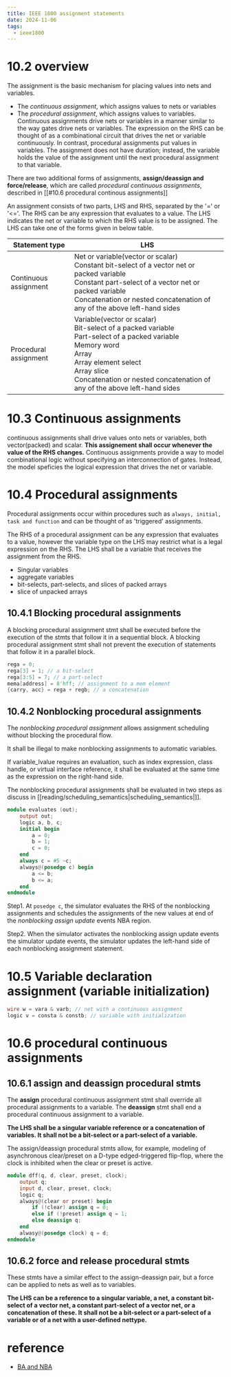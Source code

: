 ```yaml
---
title: IEEE 1800 assignment statements
date: 2024-11-06
tags:
  - ieee1800
---
```

# 10.2 overview
The assignment is the basic mechanism for placing values into nets and variables.
- The *continuous assignment*, which assigns values to nets or variables
- The *procedural assignment*, which assigns values to variables.
Continuous assignments drive nets or variables in a manner similar to the way gates drive nets or variables. The expression on the RHS can be thought of as a combinational circuit that drives the net or variable continuously. In contrast, procedural assignments put values in variables. The assignment does not have duration; instead, the variable holds the value of the assignment until the next procedural assignment to that variable.

There are two additional forms of assignments, **assign/deassign and force/release**, which are called *procedural continuous assignments*, described in [[#10.6 procedural continous assignments]]

An assignment consists of two parts, LHS and RHS, separated by the '=' or '<='. The RHS can be any expression that evaluates to a value. The LHS indicates the net or variable to which the RHS value is to be assigned. The LHS can take one of the forms given in below table.

| Statement type        | LHS                                                                                                                                                                                                                                           |
| --------------------- | --------------------------------------------------------------------------------------------------------------------------------------------------------------------------------------------------------------------------------------------- |
| Continuous assignment | Net or variable(vector or scalar)<br>Constant bit-select of a vector net or packed variable<br>Constant part-select of a vector net or packed variable<br>Concatenation or nested concatenation of any of the above left-hand sides           |
| Procedural assignment | Variable(vector or scalar)<br>Bit-select of a packed variable<br>Part-select of a packed variable<br>Memory word<br>Array<br>Array element select<br>Array slice<br>Concatenation or nested concatenation of any of the above left-hand sides |
# 10.3 Continuous assignments
continuous assignments shall drive values onto nets or variables, both vector(packed) and scalar. **This assignement shall occur whenever the value of the RHS changes.** Continuous assignments provide a way to model combinational logic without specifying an interconnection of gates. Instead, the model speficies the logical expression that drives the net or variable.
# 10.4 Procedural assignments
Procedural assignments occur within procedures such as `always, initial, task and function` and can be thought of as 'triggered' assignments.

The RHS of a procedural assignment can be any expression that evaluates to a value, however the variable type on the LHS may restrict what is a legal expression on the RHS. The LHS shall be a variable that receives the assignment from the RHS.
- Singular variables 
- aggregate variables 
- bit-selects, part-selects, and slices of packed arrays
- slice of unpacked arrays

## 10.4.1 Blocking procedural assignments
A blocking procedural assignment stmt shall be executed before the execution of the stmts that follow it in a sequential block. A blocking procedural assignment stmt shall not prevent the execution of statements that follow it in a parallel block.

```verilog
rega = 0;
rega[3] = 1; // a bit-select
rega[3:5] = 7; // a part-select
mema[address] = 8'hff; // assignment to a mem element
{carry, acc} = rega + regb; // a concatenation
```

## 10.4.2 Nonblocking procedural assignments
The *nonblocking procedural assignment* allows assignment scheduling without blocking the procedural flow.

It shall be illegal to make nonblocking assignments to automatic variables.

If variable_lvalue requires an evaluation, such as index expression, class handle, or virtual interface reference, it shall be evaluated at the same time as the expression on the right-hand side.

The nonblocking procedural assignments shall be evaluated in two steps as discuss in [[reading/scheduling_semantics|scheduling_semantics|]].

```verilog
module evaluates (out);
	output out;
	logic a, b, c;
	initial begin
		a = 0;
		b = 1;
		c = 0;
	end
	always c = #5 ~c;
	always@(posedge c) begin
		a <= b;
		b <= a;
	end
endmodule
```
Step1. At `posedge c`, the simulator evaluates the RHS of the nonblocking assignments and schedules the assignments of the new values at end of the *nonblocking assign update* events NBA region.

Step2. When the simulator activates the nonblocking assign update events the simulator update events, the simulator updates the left-hand side of each nonblocking assignment statement.

# 10.5 Variable declaration assignment (variable initialization)
```verilog
wire w = vara & varb; // net with a continuous assignment
logic v = consta & constb; // variable with initialization
```
# 10.6 procedural continuous assignments
## 10.6.1 assign and deassign procedural stmts
The **assign** procedural continuous assignment stmt shall override all procedural assignments to a variable. The **deassign** stmt shall end a procedural continuous assignment to a variable.

**The LHS shall be a singular variable reference or a concatenation of variables. It shall not be a bit-select or a part-select of a variable.**

The assign/deassign procedural stmts allow, for example, modeling of asynchronous clear/preset on a D-type edged-triggered flip-flop, where the clock is inhibited when the clear or preset is active.

```verilog
module dff(q, d, clear, preset, clock);
	output q;
	input d, clear, preset, clock;
	logic q;
	always@(clear or preset) begin
		if (!clear) assign q = 0;
		else if (!preset) assign q = 1;
		else deassign q;
	end
	alwasy@(posedge clock) q = d;
endmodule
```

## 10.6.2 force and release procedural stmts
These stmts have a similar effect to the assign-deassign pair, but a force can be applied to nets as well as to variables.

**The LHS can be a reference to a singular variable, a net, a constant bit-select of a vector net, a constant part-select of a vector net, or a concatenation of these. It shall not be a bit-select or a part-select of a variable or of a net with a user-defined nettype.**



# reference
- [BA and NBA](http://www.sunburst-design.com/papers/CummingsSNUG2000SJ_NBA.pdf)